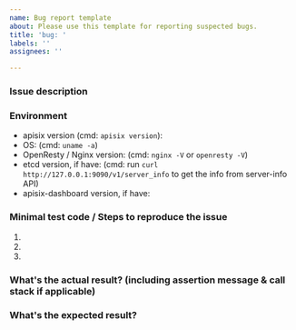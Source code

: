 ```yaml
---
name: Bug report template
about: Please use this template for reporting suspected bugs.
title: 'bug: '
labels: ''
assignees: ''

---
```


### Issue description

### Environment

* apisix version (cmd: `apisix version`):
* OS: (cmd: `uname -a`)
* OpenResty / Nginx version: (cmd: `nginx -V` or `openresty -V`)
* etcd version, if have: (cmd: run `curl http://127.0.0.1:9090/v1/server_info` to get the info from server-info API)
* apisix-dashboard version, if have:

### Minimal test code / Steps to reproduce the issue

1.
2.
3.

### What's the actual result? (including assertion message & call stack if applicable)

### What's the expected result?
